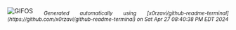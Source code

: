 <div align="justify">
<picture>
    <source media="(prefers-color-scheme: dark)" srcset="https://i.ibb.co/5RK0tb8/output-gif.gif">
    <source media="(prefers-color-scheme: light)" srcset="https://i.ibb.co/5RK0tb8/output-gif.gif">
    <img alt="GIFOS" src="https://i.ibb.co/5RK0tb8/output-gif.gif">
</picture>
<sub><i>Generated automatically using [x0rzavi/github-readme-terminal](https://github.com/x0rzavi/github-readme-terminal) on Sat Apr 27 08:40:38 PM EDT 2024</i></sub>
</div>

<!--  -->